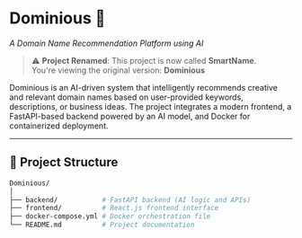 # Dominious 🧠  
*A Domain Name Recommendation Platform using AI*

> ⚠️ **Project Renamed**: This project is now called **SmartName**.  
> You're viewing the original version: **Dominious**

Dominious is an AI-driven system that intelligently recommends creative and relevant domain names based on user-provided keywords, descriptions, or business ideas. The project integrates a modern frontend, a FastAPI-based backend powered by an AI model, and Docker for containerized deployment.

---

## 📁 Project Structure

```bash
Dominious/
│
├── backend/           # FastAPI backend (AI logic and APIs)
├── frontend/          # React.js frontend interface
├── docker-compose.yml # Docker orchestration file
└── README.md          # Project documentation
